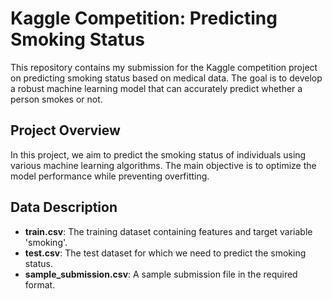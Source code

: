 # Kaggle Competition: Predicting Smoking Status

This repository contains my submission for the Kaggle competition project on predicting smoking status based on medical data. The goal is to develop a robust machine learning model that can accurately predict whether a person smokes or not.

## Project Overview
In this project, we aim to predict the smoking status of individuals using various machine learning algorithms. The main objective is to optimize the model performance while preventing overfitting.

## Data Description
- **train.csv**: The training dataset containing features and target variable 'smoking'.
- **test.csv**: The test dataset for which we need to predict the smoking status.
- **sample_submission.csv**: A sample submission file in the required format.
